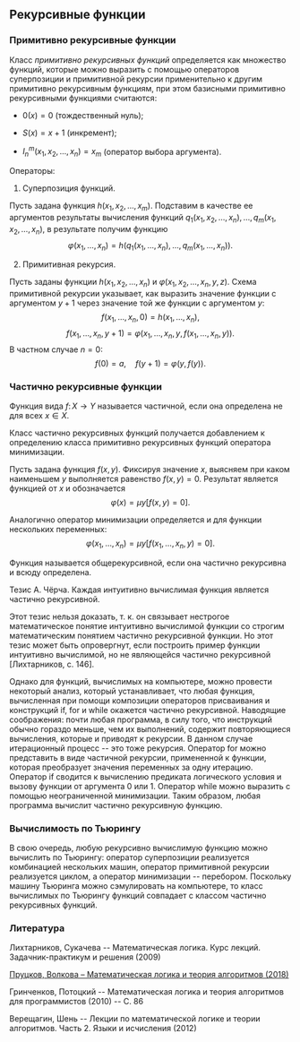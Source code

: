 ## Рекурсивные функции

### Примитивно рекурсивные функции

Класс *примитивно рекурсивных функций* определяется как множество функций, которые можно выразить с помощью
операторов суперпозиции и примитивной рекурсии применительно к другим примитивно рекурсивным функциям,
при этом базисными примитивно рекурсивными функциями считаются:

- $0(x) = 0$ (тождественный нуль);

- $S(x) = x + 1$ (инкремент);

- $I_n^m(x_1, x_2, \ldots, x_n) = x_m$ (оператор выбора аргумента).

Операторы:

1. Суперпозиция функций.

Пусть задана функция $h(x_1, x_2, \ldots, x_m)$. Подставим в качестве ее аргументов результаты вычисления
функций $q_1(x_1, x_2, \ldots, x_n), \ldots, q_m(x_1, x_2, \ldots, x_n)$, в результате получим функцию
$$
\varphi(x_1, \ldots, x_n) = h(q_1(x_1, \ldots, x_n), \ldots, q_m(x_1, \ldots, x_n)).
$$

2. Примитивная рекурсия.

Пусть заданы функции $h(x_1, x_2, \ldots, x_n)$ и $\varphi(x_1, x_2, \ldots, x_n, y, z)$.
Схема примитивной рекурсии указывает, как выразить значение функции с аргументом $y+1$ через значение той же функции с аргументом $y$:
$$
f(x_1, \ldots, x_n, 0) = h(x_1, \ldots, x_n),
$$
$$
f(x_1, \ldots, x_n, y+1) = \varphi(x_1, \ldots, x_n, y, f(x_1, \ldots, x_n, y)).
$$
В частном случае $n = 0$:
$$
f(0) = a,\quad f(y + 1) = \varphi(y, f(y)).
$$


### Частично рекурсивные функции

Функция вида $f \colon X \to Y$ называется частичной, если она определена не для всех $x \in X$.

Класс частично рекурсивных функций получается добавлением к определению класса примитивно рекурсивных функций
оператора минимизации.

Пусть задана функция $f(x,y)$. Фиксируя значение $x$, выясняем при каком наименьшем $y$ выполняется равенство
$f(x,y) = 0$. Результат является функцией от $x$ и обозначается
$$
\varphi(x) = \mu y[f(x,y) = 0].
$$

Аналогично оператор минимизации определяется и для функции нескольких переменных:
$$
\varphi(x_1, \ldots, x_n) = \mu y[f(x_1, \ldots, x_n, y) = 0].
$$

Функция называется общерекурсивной, если она частично рекурсивна и всюду определена.


Тезис А. Чёрча. Каждая интуитивно вычислимая функция является частично рекурсивной.

Этот тезис нельзя доказать, т. к. он связывает нестрогое
математическое понятие интуитивно вычислимой функции со
строгим математическим понятием частично рекурсивной
функции.
Но этот тезис может быть опровергнут, если построить
пример функции интуитивно вычислимой, но не являющейся
частично рекурсивной [Лихтарников, с. 146].

Однако для функций, вычислимых на компьютере, можно провести некоторый анализ, который устанавливает, что любая функция,
вычисленная при помощи композиции операторов присваивания и конструкций if, for и while окажется частично рекурсивной.
Наводящие соображения: почти любая программа, в силу того, что инструкций обычно гораздо меньше, чем их выполнений,
содержит повторяющиеся вычисления, которые и приводят к рекурсии. В данном случае итерационный процесс -- это тоже рекурсия.
Оператор for можно представить в виде частичной рекурсии, примененной к функции, которая преобразует значения переменных
за одну итерацию. Оператор if сводится к вычислению предиката логического условия и вызову функции от аргумента 0 или 1.
Оператор while можно выразить с помощью неограниченной минимизации. Таким образом, любая программа вычислит частично рекурсивную функцию.


### Вычислимость по Тьюрингу

В свою очередь, любую рекурсивно вычислимую функцию можно вычислить по Тьюрингу: оператор суперпозиции реализуется
комбинацией нескольких машин, оператор примитивной рекурсии реализуется циклом, а оператор минимизации -- перебором.
Поскольку машину Тьюринга можно сэмулировать на компьютере, то класс вычислимых по Тьюрингу функций совпадает с классом
частично рекурсивных функций.



### Литература

Лихтарников, Сукачева -- Математическая логика. Курс лекций. Задачник-практикум и решения (2009)

[Пруцков, Волкова – Математическая логика и теория алгоритмов (2018)](https://znanium.com/catalog/document?id=309231)

Гринченков, Потоцкий -- Математическая логика и теория алгоритмов для программистов (2010) -- С. 86

Верещагин, Шень -- Лекции по математической логике и теории алгоритмов. Часть 2. Языки и исчисления (2012)
